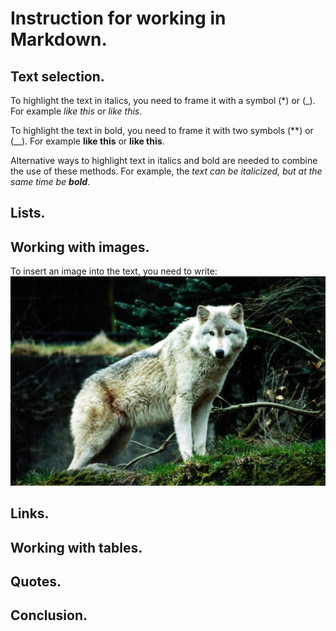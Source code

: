 # Instruction for working in Markdown.

## Text selection.

To highlight the text in italics, you need to frame it with a symbol (*) or (_). For example *like this* or _like this_.

To highlight the text in bold, you need to frame it with two symbols (**) or (__). For example **like this** or __like this__.

Alternative ways to highlight text in italics and bold are needed to combine the use of these methods. For example, the _text can be italicized, but at the same time be **bold**_.

## Lists.

## Working with images.

To insert an image into the text, you need to write:
![It's a wolf.](volk.jpg)

## Links.

## Working with tables.

## Quotes.

## Conclusion.

[def]: volk.jpg